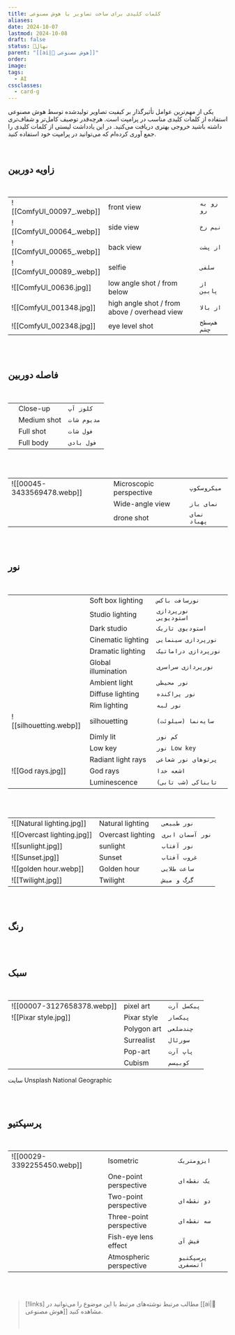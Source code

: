```yaml
---
title: کلمات کلیدی برای ساخت تصاویر با هوش مصنوعی
aliases: 
date: 2024-10-07
lastmod: 2024-10-08
draft: false
status: 🌱نهال
parent: "[[ai|🧠 هوش مصنوعی]]"
order: 
image: 
tags:
  - AI
cssclasses:
  - card-g
---
```

یکی از مهم‌ترین عوامل تأثیرگذار بر کیفیت تصاویر تولیدشده توسط هوش مصنوعی استفاده از کلمات کلیدی مناسب در پرامپت است. هرچه‌قدر توصیف کامل‌تر و شفاف‌تری داشته باشید خروجی بهتری دریافت می‌کنید. در این یادداشت لیستی از کلمات کلیدی را جمع آوری کرده‌ام که می‌توانید در پرامپت خود استفاده کنید.

<br/>

## زاویه دوربین
<br/>

|                          |            |            |
| ------------------------ | ---------- | ---------- |
| ![[ComfyUI_00097_.webp]] | front view | `رو به رو` |
| ![[ComfyUI_00064_.webp]] | side view  | `نیم رخ`   |
| ![[ComfyUI_00065_.webp]] | back view  | `از پشت`   |
| ![[ComfyUI_00089_.webp]] | selfie     | `سلفی`     |
|  ![[ComfyUI_00636.jpg]]                          | low angle shot / from below               | `از پایین`  |
| ![[ComfyUI_001348.jpg]]                           | high angle shot / from above / overhead view               | `از بالا`  |
|   ![[ComfyUI_002348.jpg]]                         | eye level shot               | `هم‌سطح چشم`  |

<br/><br/>


## فاصله دوربین
<br/>

|                            |                         |             |
| -------------------------- | ----------------------- | ----------- |
|                            | Close-up                | `کلوز آپ`   |
|                            | Medium shot             | `مدیوم شات` |
|                            | Full shot               | `فول شات`   |
|                            | Full body               | `فول بادی`  |

<br/><br/>

|                            |                         |             |
| -------------------------- | ----------------------- | ----------- |
| ![[00045-3433569478.webp]] | Microscopic perspective | `میکروسکوپ` |
|  | Wide-angle view | `نمای باز` |
|  | drone shot | `نمای پهباد` |


<br/><br/>

## نور
<br/>

|     |                     |                       |
| --- | ------------------- | --------------------- |
|     | Soft box lighting   | `نورسافت باکس`        |
|     | Studio lighting     | `نورپردازی استودیویی` |
|     | Dark studio         | `استودیوی تاریک`      |
|     | Cinematic lighting  | `نورپردازی سینمایی`   |
|     | Dramatic lighting   | `نورپردازی دراماتیک`  |
|     | Global illumination | `نورپردازی سراسری`    |
|     | Ambient light       | `نور محیطی`           |
|     | Diffuse lighting    | `نور پراکنده`         |
|     | Rim lighting        | `نور لبه`             |
|   ![[silhouetting.webp]]  | silhouetting        | `سایه‌نما (سیلوئت)`   |
|     | Dimly lit           | `کم نور`              |
|     | Low key             | `نور Low key`         |
|     | Radiant light rays  | `پرتوهای نور شعاعی`   |
|   ![[God rays.jpg]]  | God rays            | `اشعه خدا`            |
|     | Luminescence        | `تابناکی (شب تابی)`   |


<br/><br/>


|     |                   |                  |
| --- | ----------------- | ---------------- |
|  ![[Natural lighting.jpg]]   | Natural lighting  | `نور طبیعی`      |
|  ![[Overcast lighting.jpg]]   | Overcast lighting | `نور آسمان ابری` |
| ![[sunlight.jpg]]    | sunlight          | `نور آفتاب`      |
|   ![[Sunset.jpg]]  | Sunset            | `غروب آفتاب`     |
|  ![[golden hour.webp]]   | Golden hour       | `ساعت طلایی`     |
|  ![[Twilight.jpg]]   | Twilight          | `گرگ و میش`      |


<br/><br/>

## رنگ

<br/><br/>

## سبک
<br/>

|                            |             |             |
| -------------------------- | ----------- | ----------- |
| ![[00007-3127658378.webp]] | pixel art   | `پیکسل آرت` |
|     ![[Pixar style.jpg]]                       | Pixar style |       `پیکسار`      |
|                            | Polygon art |        `چندضلعی`     |
|                            | Surrealist  |       `سورئال`      |
|                            | Pop-art     |       `پاپ آرت`      |
|                            | Cubism      |       `کوبیسم`      |


سایت
Unsplash
National Geographic

<br/><br/>

## پرسپکتیو
<br/>

|                            |                         |             |
| -------------------------- | ----------------------- | ----------- |
| ![[00029-3392255450.webp]] | Isometric               | `ایزومتریک` |
|                            | One-point perspective   | `یک نقطه‌ای`  |
|                            | Two-point perspective   | `دو نقطه‌ای`  |
|                            | Three-point perspective | `سه نقطه‌ای`  |
|                            | Fish-eye lens effect    | `فیش آی`      |
|                            | Atmospheric perspective    | `پرسپکتیو اتمسفری`      |


<br/><br/>

> [!links] مطالب مرتبط
> نوشته‌های مرتبط با این موضوع را می‌توانید در [[ai|🧠 هوش مصنوعی]] مشاهده کنید.
> 
> <br/>
